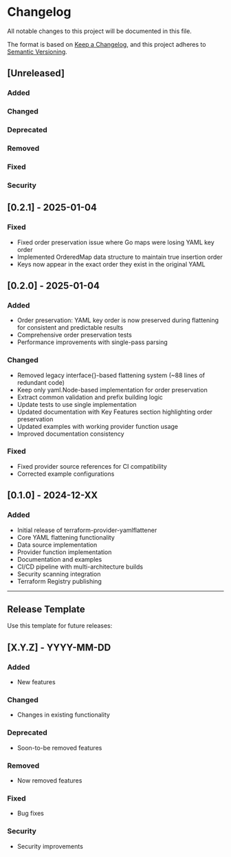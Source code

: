 # Changelog

All notable changes to this project will be documented in this file.

The format is based on [Keep a Changelog](https://keepachangelog.com/en/1.0.0/),
and this project adheres to [Semantic Versioning](https://semver.org/spec/v2.0.0.html).

## [Unreleased]

### Added

### Changed

### Deprecated

### Removed

### Fixed

### Security

## [0.2.1] - 2025-01-04

### Fixed
- Fixed order preservation issue where Go maps were losing YAML key order
- Implemented OrderedMap data structure to maintain true insertion order
- Keys now appear in the exact order they exist in the original YAML

## [0.2.0] - 2025-01-04

### Added
- Order preservation: YAML key order is now preserved during flattening for consistent and predictable results
- Comprehensive order preservation tests
- Performance improvements with single-pass parsing

### Changed
- Removed legacy interface{}-based flattening system (~88 lines of redundant code)
- Keep only yaml.Node-based implementation for order preservation
- Extract common validation and prefix building logic
- Update tests to use single implementation
- Updated documentation with Key Features section highlighting order preservation
- Updated examples with working provider function usage
- Improved documentation consistency

### Fixed
- Fixed provider source references for CI compatibility
- Corrected example configurations

## [0.1.0] - 2024-12-XX

### Added
- Initial release of terraform-provider-yamlflattener
- Core YAML flattening functionality
- Data source implementation
- Provider function implementation
- Documentation and examples
- CI/CD pipeline with multi-architecture builds
- Security scanning integration
- Terraform Registry publishing

---

## Release Template

Use this template for future releases:

## [X.Y.Z] - YYYY-MM-DD

### Added
- New features

### Changed
- Changes in existing functionality

### Deprecated
- Soon-to-be removed features

### Removed
- Now removed features

### Fixed
- Bug fixes

### Security
- Security improvements
